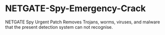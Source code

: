 # NETGATE-Spy-Emergency-Crack
NETGATE Spy Urgent Patch Removes Trojans, worms, viruses, and malware that the present detection system can not recognise. 
